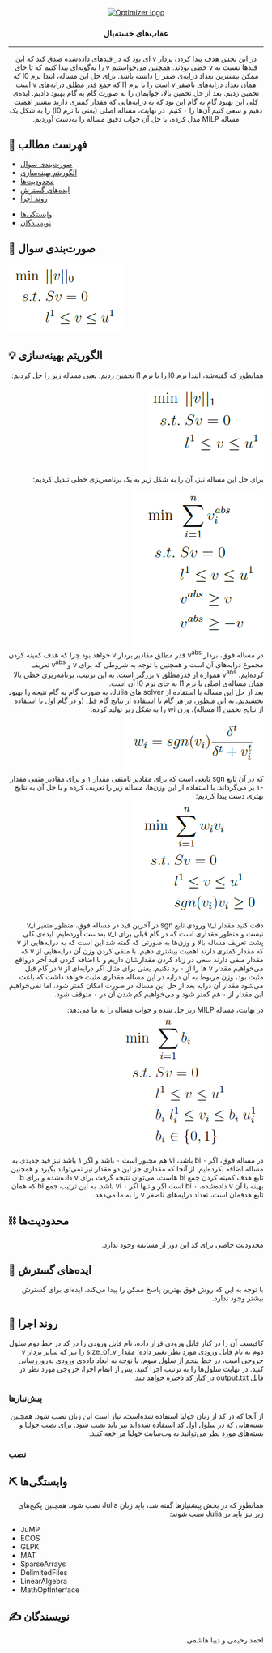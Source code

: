 <p align="center">
  <a href="" rel="noopener">
 <img src="http://optimizer.math.sharif.edu/wp-content/uploads/2021/02/optimizer.png" alt="Optimizer logo"></a>
</p>
<h3 align="center">عقاب‌های خسته‌بال</h3>

---

<div dir = "rtl">
<p align="center"> در این بخش هدف پیدا کردن بردار
  v
  ای بود که در قیدهای داده‌شده صدق کند که این قیدها نسبت به 
  v
  خطی بودند. همچنین می‌خواستیم 
  v
  را به‌گونه‌ای پیدا کنیم که تا جای ممکن بیشترین تعداد درایه‌ی صفر را داشته باشد.
  برای حل این مساله، ابتدا نرم 
  l0
  که همان تعداد درایه‌های ناصفر v است را با نرم l1 که جمع قدر مطلق درایه‌های v است تخمین زدیم. 
  بعد از حل تخمین بالا، جوابمان را به صورت گام به گام بهبود دادیم. ایده‌ی کلی این بهبود گام به گام این بود که به درایه‌هایی که مقدار کمتری دارند بیشتر اهمیت دهیم و سعی کنیم آن‌ها را ۰ کنیم.
  در نهایت، مساله اصلی (یعنی با نرم l0) را به شکل یک مساله MILP مدل کرده، با حل آن جواب دقیق مساله را به‌دست آوردیم.
    <br> 
</p>
 </div>

## 📝 فهرست مطالب
- [صورت‌بندی سوال](#problem_statement)
- [الگوریتم بهینه‌سازی](#idea)
- [محدودیت‌ها](#limitations)
- [ایده‌های گسترش](#future_scope)
- [روند اجرا](#getting_started)
<!--- - [نحوه استفاده](#usage) --->
- [وابستگی‌ها](#tech_stack)
- [نویسندگان](#authors)
<!--- - [قدردانی](#acknowledgments) --->

## 🧐 صورت‌بندی سوال <a name = "problem_statement"></a>
![main_problem](https://github.com/AhmadRHM/Optimizer2021_Round2/blob/main/images/main_problem.png)

## 💡 الگوریتم بهینه‌سازی <a name = "idea"></a>
<div dir = "rtl">
  همانطور که گفته‌شد، ابتدا نرم l0 را با نرم l1 تخمین زدیم. یعنی مساله زیر را حل کردیم:
  
![l1_problem](https://github.com/AhmadRHM/Optimizer2021_Round2/blob/main/images/l1_problem.png)  
  برای حل این مساله نیز، آن را به شکل زیر به یک برنامه‌ریزی خطی تبدیل کردیم:

![l1_problem_lp](https://github.com/AhmadRHM/Optimizer2021_Round2/blob/main/images/l1_lp_problem.png)  
  در مساله فوق، بردار
  v<sup>abs</sup>
  قدر مطلق مقادیر بردار v خواهد بود چرا که هدف کمینه کردن مجموع درایه‌های آن است و همچنین با توجه به شروطی که برای v و 
  v<sup>abs</sup>
  تعریف کرده‌ایم، 
  v<sup>abs</sup>
  همواره از قدرمطلق v بزرگتر است.
  به این ترتیب، برنامه‌ریزی خطی بالا همان مساله‌ی اصلی با نرم l1 به جای نرم l0 آن است.   
  بعد از حل این مساله با استفاده از solver های Julia، به صورت گام به گام نتیجه را بهبود بخشیدیم. به این منظور، در هر گام با استفاده از نتایج گام قبل (و در گام اول با استفاده از نتایج تخمین l1 مساله)، وزن wi را به شکل زیر تولید کرده:  
  ![wi_definition](https://github.com/AhmadRHM/Optimizer2021_Round2/blob/main/images/wi_definition.png)  
  که در آن تابع sgn تابعی است که برای مقادیر نامنفی مقدار ۱ و برای مقادیر منفی مقدار -۱ بر می‌گرداند. 
  با استفاده از این وزن‌ها، مساله زیر را تعریف کرده و با حل آن به نتایج بهتری دست پیدا کردیم:  
  ![iteration_method_definition](https://github.com/AhmadRHM/Optimizer2021_Round2/blob/main/images/iteration_method_definition.png)   
  دقت کنید مقدار v_i ورودی تابع sgn در آخرین قید در مساله فوق، منظور متغیر v_i نیست و منظور مقداری است که در گام قبلی برای v_i به‌دست آورده‌ایم.
  ایده‌ی کلی پشت تعریف مساله بالا و وزن‌ها به صورتی که گفته شد این است که به درایه‌هایی از v که مقدار کمتری دارند اهمیت بیشتری دهیم. با منفی کردن وزن آن درایه‌هایی از v که مقدار منفی دارند سعی در زیاد کردن مقدارشان داریم و با اضافه کردن قید آخر درواقع می‌خواهیم مقدار v ها را از ۰ رد نکنیم. یعنی برای مثال اگر درایه‌ای از v در گام قبل مثبت بود، وزن مربوط به آن درایه در این مساله مقداری مثبت خواهد داشت که باعث می‌شود مقدار آن درایه بعد از حل این مساله در صورت امکان کمتر شود، اما نمی‌خواهیم این مقدار از ۰ هم کمتر شود و می‌خواهیم کم شدن آن در ۰ متوقف شود.   
  
  در نهایت، مساله MILP زیر حل شده و جواب مساله را به ما می‌دهد:  
![equation6](https://github.com/AhmadRHM/Optimizer2021_Round2/blob/main/images/MILP_definition.png)  
  در مساله فوق، اگر bi ۰ باشد، vi هم مجبور است ۰ باشد و اگر ۱ باشد نیز قید جدیدی به مساله اضافه نکرده‌ایم. از آنجا که مقداری جز این دو مقدار نیز نمی‌تواند بگیرد و همچنین تابع هدف کمینه کردن جمع bi هاست، می‌توان نتیجه گرفت برای v داده‌شده و برای b بهینه با آن v داده‌شده، bi ۰ است اگر و تنها اگر vi ۰ باشد. به این ترتیب جمع bi که همان تابع هدفمان است، تعداد درایه‌های ناصفر v را به ما می‌دهد. 
</div>

## ⛓️ محدودیت‌ها <a name = "limitations"></a>
  <div dir = "rtl">
  محدودیت خاصی برای کد این دور از مسابقه وجود ندارد.
  </div>
  
## 🚀 ایده‌های گسترش <a name = "future_scope"></a>
<div dir = "rtl">
با توجه به این که روش فوق بهترین پاسخ ممکن را پیدا می‌کند، ایده‌ای برای گسترش بیشتر وجود ندارد.
</div>

## 🏁 روند اجرا <a name = "getting_started"></a>
<div dir = "rtl">
کافیست آن را در کنار فایل ورودی قرار داده، نام فایل ورودی را در کد در خط دوم سلول دوم به نام فایل ورودی مورد نظر تغییر داده؛ مقدار size_of_v را نیز که سایز بردار v خروجی است، در خط پنجم از سلول سوم، با توجه به ابعاد داده‌ی ورودی به‌روزرسانی کنید. در نهایت سلول‌ها را به ترتیب اجرا کنید. پس از اتمام اجرا، خروجی مورد نظر در فایل output.txt در کنار کد ذخیره خواهد شد.
</div>

### پیش‌نیازها
<div dir = "rtl">
  از آنجا که در کد از زبان جولیا استفاده شده‌است، نیاز است این زبان نصب شود. همچنین بسته‌هایی که در سلول اول کد استفاده شده‌اند نیز باید نصب شود. برای نصب جولیا و بسته‌های مورد نظر می‌توانید به وب‌سایت جولیا مراجعه کنید.
  </div>

### نصب

## ⛏️ وابستگی‌ها <a name = "tech_stack"></a>
<div dir = "rtl">
همانطور که در بخش پیشنیازها گفته شد، باید زبان Julia نصب شود.
  همچنین پکیج‌های زیر نیز باید در Julia نصب شوند:
</div>
  
  
* JuMP
* ECOS
* GLPK
* MAT
* SparseArrays
* DelimitedFiles 
* LinearAlgebra
* MathOptInterface

## ✍️ نویسندگان <a name = "authors"></a>
<div dir = "rtl">
 احمد رحیمی و دیبا هاشمی
</div>
<!---## 🎉 قدردانی <a name = "acknowledgments"></a>
تشکر از هر کسی که به نحوی در گسترش این کد به شما کمک کرده است
--->
